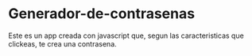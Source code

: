 # Generador-de-contrasenas

Este es un app creada con javascript que, segun las caracteristicas que clickeas, te crea una contrasena. 
